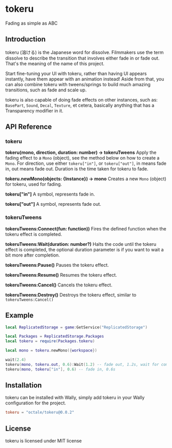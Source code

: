 # tokeru
Fading as simple as ABC

## Introduction

tokeru (溶ける) is the Japanese word for dissolve. Filmmakers use the term dissolve to describe the transition that involves either fade in or fade out. That's the meaning of the name of this project.

Start fine-tuning your UI with tokeru, rather than having UI appears instantly, have them appear with an animation instead! Aside from that, you can also combine tokeru with tweens/springs to build much amazing transitions, such as fade and scale up.

tokeru is also capable of doing fade effects on other instances, such as: `BasePart`, `Sound`, `Decal`, `Texture`, et cetera, basically anything that has a Transparency modifier in it.

## API Reference

### tokeru
**tokeru(mono, direction, duration: number) -> tokeruTweens**
Apply the fading effect to a `Mono` (object), see the method below on how to create a `Mono`. For direction, use either `tokeru["in"]`, or `tokeru["out"]`, in means fade in, out means fade out. Duration is the time taken for tokeru to fade.

**tokeru.newMono(objects: {Instance}) -> mono**
Creates a new `Mono` (object) for tokeru, used for fading.

**tokeru["in"]**
A symbol, represents fade in.

**tokeru["out"]**
A symbol, represents fade out.

### tokeruTweens
**tokeruTweens:Connect(fun: function))**
Fires the defined function when the tokeru effect is completed.

**tokeruTweens:Wait(duration: number?)**
Halts the code until the tokeru effect is completed, the optional duration parameter is if you want to wait a bit more after completion.

**tokeruTweens:Pause()**
Pauses the tokeru effect.

**tokeruTweens:Resume()**
Resumes the tokeru effect.

**tokeruTweens:Cancel()**
Cancels the tokeru effect.

**tokeruTweens:Destroy()**
Destroys the tokeru effect, similar to `tokeruTweens:Cancel()`

## Example

```lua
local ReplicatedStorage = game:GetService("ReplicatedStorage")

local Packages = ReplicatedStorage.Packages
local tokeru = require(Packages.tokeru)

local mono = tokeru.newMono({workspace})

wait(2.4)
tokeru(mono, tokeru.out, 0.6):Wait(1.2) -- fade out, 1.2s, wait for completion and wait 1.2 seconds
tokeru(mono, tokeru["in"], 0.6) -- fade in, 0.6s
```

## Installation

tokeru can be installed with Wally, simply add tokeru in your Wally configuration for the project.

```toml
tokeru = "octale/tokeru@0.0.2"
```

## License

tokeru is licensed under MIT license
